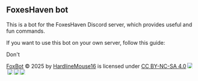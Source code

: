 ## FoxesHaven bot
This is a bot for the FoxesHaven Discord server, which provides useful and fun commands.

If you want to use this bot on your own server, follow this guide:

Don't

<a href="https://github.com/agoodusernam/DiscordStatBot">FoxBot</a> © 2025 by <a href="https://github.com/agoodusernam">HardlineMouse16</a> is licensed under <a href="https://creativecommons.org/licenses/by-nc-sa/4.0/">CC BY-NC-SA 4.0</a><img src="https://mirrors.creativecommons.org/presskit/icons/cc.svg" style="max-width: 1em;max-height:1em;margin-left: .2em;"><img src="https://mirrors.creativecommons.org/presskit/icons/by.svg" style="max-width: 1em;max-height:1em;margin-left: .2em;"><img src="https://mirrors.creativecommons.org/presskit/icons/nc.svg" style="max-width: 1em;max-height:1em;margin-left: .2em;"><img src="https://mirrors.creativecommons.org/presskit/icons/sa.svg" style="max-width: 1em;max-height:1em;margin-left: .2em;">